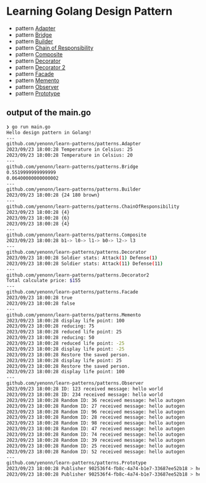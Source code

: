 # Learning Golang Design Pattern
* pattern [Adapter](/patterns/adapter.go)
* pattern [Bridge](/patterns/bridge.go)
* pattern [Builder](/patterns/builder.go)
* pattern [Chain of Responsibility](/patterns/chainofresponsibility.go)
* pattern [Composite](/patterns/composite.go)
* pattern [Decorator](/patterns/decorator.go)
* pattern [Decorator 2](/patterns/decorator_example_2.go)
* pattern [Facade](/patterns/facade.go)
* pattern [Memento](/patterns/memento.go)
* pattern [Observer](/patterns/observer.go) 
* pattern [Prototype](/patterns/observer.go) 

## output of the main.go
```bash
❯ go run main.go
Hello design pattern in Golang!
---
github.com/yenonn/learn-patterns/patterns.Adapter
2023/09/23 18:00:28 Temperature in Celsius: 25
2023/09/23 18:00:28 Temperature in Celsius: 20
---
github.com/yenonn/learn-patterns/patterns.Bridge
0.5519999999999999
0.06400000000000002
---
github.com/yenonn/learn-patterns/patterns.Builder
2023/09/23 18:00:28 {24 180 brown}
---
github.com/yenonn/learn-patterns/patterns.ChainOfResponsibility
2023/09/23 18:00:28 {4}
2023/09/23 18:00:28 {6}
2023/09/23 18:00:28 {4}
---
github.com/yenonn/learn-patterns/patterns.Composite
2023/09/23 18:00:28 b1-> l0-> l1-> b0-> l2-> l3
---
github.com/yenonn/learn-patterns/patterns.Decorator
2023/09/23 18:00:28 Soldier stats: Attack(1) Defense(1)
2023/09/23 18:00:28 Soldier stats: Attack(11) Defense(11)
---
github.com/yenonn/learn-patterns/patterns.Decorator2
Total calculate price: $155
---
github.com/yenonn/learn-patterns/patterns.Facade
2023/09/23 18:00:28 true
2023/09/23 18:00:28 false
---
github.com/yenonn/learn-patterns/patterns.Memento
2023/09/23 18:00:28 display life point: 100
2023/09/23 18:00:28 reducing: 75
2023/09/23 18:00:28 reduced life point: 25
2023/09/23 18:00:28 reducing: 50
2023/09/23 18:00:28 reduced life point: -25
2023/09/23 18:00:28 display life point: -25
2023/09/23 18:00:28 Restore the saved person.
2023/09/23 18:00:28 display life point: 25
2023/09/23 18:00:28 Restore the saved person.
2023/09/23 18:00:28 display life point: 100
---
github.com/yenonn/learn-patterns/patterns.Observer
2023/09/23 18:00:28 ID: 123 received message: hello world
2023/09/23 18:00:28 ID: 234 received message: hello world
2023/09/23 18:00:28 Random ID: 36 received message: hello autogen
2023/09/23 18:00:28 Random ID: 27 received message: hello autogen
2023/09/23 18:00:28 Random ID: 96 received message: hello autogen
2023/09/23 18:00:28 Random ID: 28 received message: hello autogen
2023/09/23 18:00:28 Random ID: 98 received message: hello autogen
2023/09/23 18:00:28 Random ID: 47 received message: hello autogen
2023/09/23 18:00:28 Random ID: 74 received message: hello autogen
2023/09/23 18:00:28 Random ID: 39 received message: hello autogen
2023/09/23 18:00:28 Random ID: 25 received message: hello autogen
2023/09/23 18:00:28 Random ID: 52 received message: hello autogen
---
github.com/yenonn/learn-patterns/patterns.Prototype
2023/09/23 18:00:28 Publisher 902536f4-fb8c-4a74-b1e7-33687ee52b18 > hello
2023/09/23 18:00:28 Publisher 902536f4-fb8c-4a74-b1e7-33687ee52b18 > hello from clone
```
